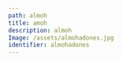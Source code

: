 ```yaml
---
path: almoh
title: amoh
description: almoh
Image: /assets/almohadones.jpg
identifier: almohadones
---
```


